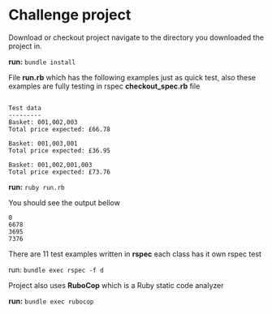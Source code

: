 # Challenge project

Download or checkout project navigate to the directory you downloaded the project in.

**run:** `bundle install`

File **run.rb** which has the following examples just as quick test, also these examples are fully testing in rspec **checkout_spec.rb** file

<pre lang="no-highlight"><code>
Test data
---------
Basket: 001,002,003
Total price expected: £66.78

Basket: 001,003,001
Total price expected: £36.95

Basket: 001,002,001,003
Total price expected: £73.76
</code></pre>

**run:** `ruby run.rb`

You should see the output bellow
<pre lang="no-highlight"><code>0
6678
3695
7376 
</code></pre>

There are 11 test examples written in **rspec** each class has it own rspec test

run: `bundle exec rspec -f d`

Project also uses **RuboCop** which is a Ruby static code analyzer

**run:** `bundle exec rubocop`

